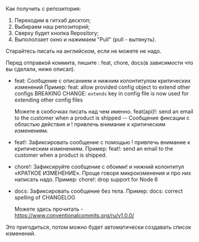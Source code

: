 
Как получить с репозитория:
1. Переходим в гитхаб десктоп;
2. Выбираем наш репозиторий;
3. Сверху будет кнопка Repository;
4. Выпололзает окно и нажимаем "Pull" (pull - вытянуть).

Cтарайтесь писать на английском, если не можете не надо.

Перед отправкой коммита, пишите : feat, chore, docs(в зависимости что вы сделали, ниже описал).
- feat: Сообщение с описанием и нижним колонтитулом критических изменений
	Пример: 
	feat: allow provided config object to extend other configs
	BREAKING CHANGE: `extends` key in config file is now used for extending other config files

	Можете в скобочках писать над чем именно.
	feat(api)!: send an email to the customer when a product is shipped -- Сообщение фиксации с областью действия и ! привлечь внимание к критическим изменениям.

- feat!: Зафиксировать сообщение с помощью ! привлечь внимание к критическим изменениям.
	Пример: 
	feat!: send an email to the customer when a product is shipped.

- chore!: Зафиксируйте сообщение с обоими! и нижний колонтитул «КРАТКОЕ ИЗМЕНЕНИЕ». Проще говоря микроизменения и про них написать надо.
	Пример: 
	chore!: drop support for Node 6 

- docs: Зафиксировать сообщение без тела.
	Пример:
	docs: correct spelling of CHANGELOG

	Можете здесь прочитать - https://www.conventionalcommits.org/ru/v1.0.0/

Это пригодиться, потом можно будет автоматически создавать список изменений.
